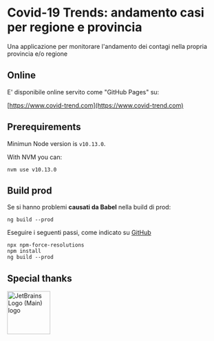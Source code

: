 # Covid-19 Trends: andamento casi per regione e provincia

Una applicazione per monitorare l'andamento dei contagi nella propria provincia e/o regione

## Online
E' disponibile online servito come "GitHub Pages" su:

[https://www.covid-trend.com](https://www.covid-trend.com)

## Prerequirements

Minimun Node version is `v10.13.0`.

With NVM you can:

```
nvm use v10.13.0
```

## Build prod
Se si hanno problemi **causati da Babel** nella build di prod:

```
ng build --prod
```

Eseguire i seguenti passi, come indicato su [GitHub](https://github.com/facebook/create-react-app/issues/8680#issuecomment-601896916)

```
npx npm-force-resolutions
npm install
ng build --prod
```

## Special thanks

<a href="https://www.jetbrains.com/community/opensource/#support" target="_blank"><img src="https://resources.jetbrains.com/storage/products/company/brand/logos/jb_beam.png" width="100" height="100" alt="JetBrains Logo (Main) logo" ></a>
